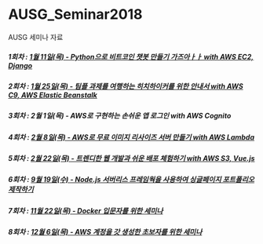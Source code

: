 # AUSG_Seminar2018
AUSG 세미나 자료
##### 1회차 : [1월 11일(목) - Python으로 비트코인 챗봇 만들기 가즈아ㅏㅏ with AWS EC2, Django](AUSG_KakaoBot)
##### 2회차 : [1월 25일(목) - 팀플 과제를 여행하는 히치하이커를 위한 안내서 with AWS C9, AWS Elastic Beanstalk](teamplay)
##### 3회차 : 2월 1일(목) - AWS로 구현하는 손쉬운 앱 로그인 with AWS Cognito
##### 4회차 : [2월 8일(목) - AWS로 무료 이미지 리사이즈 서버 만들기 with AWS Lambda](ImageResize)
##### 5회차 : [2월 22일(목) - 트렌디한 웹 개발과 쉬운 배포 체험하기 with AWS S3, Vue.js](TrendyWebDev)
##### 6회차 : [9월 19일(수) - Node.js 서버리스 프레임웍을 사용하여 싱글페이지 포트폴리오 제작하기](https://github.com/yoonhoGo/serverless-spa-portfolio/blob/master/README.md)
##### 7회차 : [11월 22일(목) - Docker 입문자를 위한 세미나](https://github.com/sangyeol-kim/ausg-docker-seminar)
##### 8회차 : [12월 6일(목) - AWS 계정을 갓 생성한 초보자를 위한 세미나](https://github.com/jominjimail/ausg/tree/master/hands_on)
